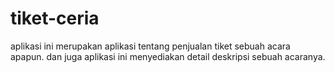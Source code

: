 # tiket-ceria
aplikasi ini merupakan aplikasi tentang penjualan tiket sebuah acara apapun. dan juga aplikasi ini menyediakan detail deskripsi sebuah acaranya.